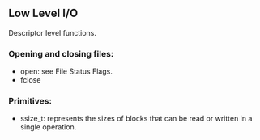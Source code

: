 ## Low Level I/O

Descriptor level functions. 


### Opening and closing files:

- open: see File Status Flags.
- fclose

### Primitives:
- ssize_t: represents the sizes of blocks that can be read or written in a single operation.
